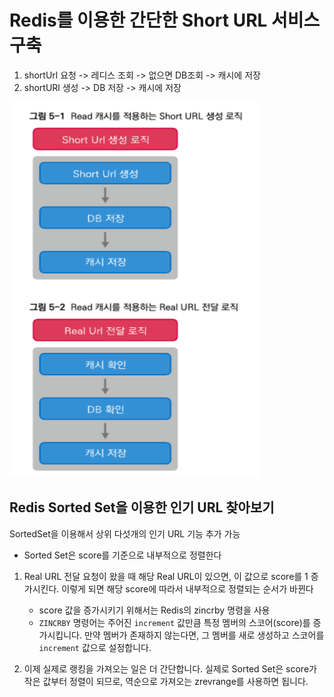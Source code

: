 # Redis를 이용한 간단한 Short URL 서비스 구축





1. shortUrl 요청 -> 레디스 조회 -> 없으면 DB조회 -> 캐시에 저장
2. shortURl 생성 -> DB 저장 -> 캐시에 저장

<img src="./images//image-20230830235339636.png" width = 400 height = 600>

## Redis Sorted Set을 이용한 인기 URL 찾아보기



SortedSet을 이용해서 상위 다섯개의 인기 URL 기능 추가 가능

* Sorted Set은 score를 기준으로 내부적으로 정렬한다

1. Real URL 전달 요청이 왔을 때 해당 Real URL이 있으면, 이 값으로 score를 1 증가시킨다. 이렇게 되면 해당 score에 따라서 내부적으로 정렬되는 순서가 바뀐다
   * score 값을 증가시키기 위해서는 Redis의 zincrby 명령을 사용
   * `ZINCRBY` 명령어는 주어진 `increment` 값만큼 특정 멤버의 스코어(score)를 증가시킵니다. 만약 멤버가 존재하지 않는다면, 그 멤버를 새로 생성하고 스코어를 `increment` 값으로 설정합니다.

2. 이제 실제로 랭킹을 가져오는 일은 더 간단합니다. 실제로 Sorted Set은 score가 작은 값부터 정렬이 되므로, 역순으로 가져오는 zrevrange를 사용하면 됩니다.



